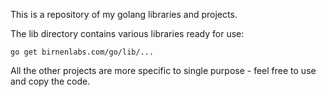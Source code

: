 This is a repository of my golang libraries and projects.

The lib directory contains various libraries ready for use:
```
go get birnenlabs.com/go/lib/...
```

All the other projects are more specific to single purpose - feel free to use and copy the code.

